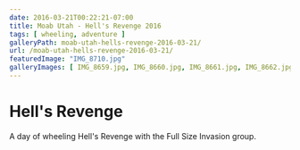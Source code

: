 ```yaml
---
date: 2016-03-21T00:22:21-07:00
title: Moab Utah - Hell's Revenge 2016
tags: [ wheeling, adventure ]
galleryPath: moab-utah-hells-revenge-2016-03-21/
url: /moab-utah-hells-revenge-2016-03-21/
featuredImage: "IMG_8710.jpg"
galleryImages: [ IMG_8659.jpg, IMG_8660.jpg, IMG_8661.jpg, IMG_8662.jpg, IMG_8663.jpg, IMG_8664.jpg, IMG_8665.jpg, IMG_8666.jpg, IMG_8667.jpg, IMG_8671.jpg, IMG_8672.jpg, IMG_8673.jpg, IMG_8677.jpg, IMG_8680.jpg, IMG_8682.jpg, IMG_8684.jpg, IMG_8685.jpg, IMG_8686.jpg, IMG_8687.jpg, IMG_8688.jpg, IMG_8689.jpg, IMG_8691.jpg, IMG_8692.jpg, IMG_8694.jpg, IMG_8697.jpg, IMG_8700.jpg, IMG_8701.jpg, IMG_8702.jpg, IMG_8705.jpg, IMG_8706.jpg, IMG_8708.jpg, IMG_8710.jpg, IMG_8712.jpg, IMG_8713.jpg, IMG_8715.jpg, IMG_8720.jpg, IMG_8723-Edit.jpg, IMG_8723.jpg, IMG_8725.jpg, IMG_8726.jpg, IMG_8727.jpg, IMG_8728.jpg, IMG_8732.jpg, IMG_8733.jpg, IMG_8736.jpg, IMG_8739.jpg, IMG_8740.jpg, IMG_8741.jpg, IMG_8743.jpg, IMG_8745.jpg, IMG_8749.jpg, IMG_8756.jpg, IMG_8757.jpg, IMG_8758.jpg, IMG_8759.jpg, IMG_8760-Edit.jpg, IMG_8760.jpg, IMG_8764.jpg, IMG_8766.jpg, IMG_8767.jpg, IMG_8771.jpg, IMG_8773.jpg, IMG_8774.jpg, IMG_8777.jpg, IMG_8779.jpg, IMG_8780.jpg, IMG_8781.jpg, IMG_8782.jpg, IMG_8783.jpg, IMG_8785.jpg, IMG_8787.jpg, IMG_8788.jpg, IMG_8789.jpg, IMG_8790.jpg, IMG_8794-2.jpg, IMG_8794.jpg, IMG_8796.jpg, IMG_8797.jpg, IMG_8802.jpg, IMG_8803.jpg, IMG_8804.jpg, IMG_8805.jpg, IMG_8806.jpg, IMG_8807.jpg, IMG_8810.jpg, IMG_8814.jpg, IMG_8816.jpg, IMG_8820.jpg, IMG_8821.jpg, IMG_8823.jpg, IMG_8824-Edit.jpg, IMG_8824.jpg, IMG_8826.jpg, IMG_8827.jpg, IMG_8828.jpg, IMG_8829.jpg, IMG_8831.jpg, IMG_8838.jpg, IMG_8839.jpg, IMG_8843.jpg, IMG_8844-Edit.jpg, IMG_8844.jpg, IMG_8845.jpg, IMG_8851.jpg, IMG_8853.jpg, IMG_8855.jpg, IMG_8858.jpg, IMG_8859-Edit.jpg, IMG_8859.jpg, IMG_8863.jpg, IMG_8866.jpg, IMG_8867-Edit.jpg, IMG_8867.jpg, IMG_8874.jpg, IMG_8879.jpg, IMG_8882.jpg, IMG_8885-Edit-Edit.jpg, IMG_8885.jpg, IMG_8888.jpg, IMG_8890.jpg, IMG_8893.jpg, IMG_8896.jpg, IMG_8899.jpg, IMG_8903.jpg, IMG_8904.jpg, IMG_8905.jpg, IMG_8907.jpg, IMG_8908.jpg, IMG_8910.jpg, IMG_8911.jpg, IMG_8912.jpg, IMG_8913.jpg, IMG_8916.jpg, IMG_8917.jpg, IMG_8918.jpg, IMG_8924.jpg, IMG_8926.jpg, IMG_8928.jpg, IMG_8936.jpg, IMG_8941.jpg, IMG_8945.jpg, IMG_8948.jpg, IMG_8949.jpg, IMG_8952.jpg, IMG_8954.jpg, IMG_8955.jpg, IMG_8961.jpg, IMG_8969.jpg, IMG_8970.jpg, IMG_8972.jpg, IMG_8979.jpg, IMG_8982.jpg, IMG_8983.jpg, IMG_8985.jpg, IMG_8986.jpg, IMG_8989.jpg, IMG_8992.jpg, IMG_8994-2.jpg, IMG_8994.jpg, IMG_8996-Edit.jpg, IMG_8996.jpg, IMG_8998.jpg, IMG_9000.jpg, IMG_9001.jpg, IMG_9003.jpg, IMG_9004.jpg, IMG_9006.jpg, IMG_9009.jpg, IMG_9012.jpg, IMG_9017.jpg, IMG_9019.jpg, IMG_9020.jpg, IMG_9022.jpg, IMG_9023.jpg, IMG_9028.jpg, IMG_9029.jpg, IMG_9031-Edit.jpg, IMG_9031.jpg, IMG_9032.jpg, IMG_9034.jpg, IMG_9036.jpg, IMG_9038.jpg, IMG_9042.jpg, IMG_9044.jpg, IMG_9052.jpg, IMG_9054.jpg, IMG_9058.jpg, IMG_9059.jpg, IMG_9062.jpg, IMG_9064.jpg, IMG_9071.jpg, IMG_9078-Edit.jpg, IMG_9078.jpg, IMG_9079.jpg, IMG_9080.jpg, IMG_9084-2.jpg, IMG_9084.jpg, IMG_9086.jpg, IMG_9096.jpg, IMG_9097.jpg, IMG_9099.jpg, IMG_9103.jpg, IMG_9104.jpg, IMG_9105.jpg, IMG_9106.jpg, IMG_9116.jpg, IMG_9120.jpg, IMG_9121.jpg, IMG_9122-2.jpg, IMG_9122.jpg, IMG_9123.jpg, IMG_9124.jpg, IMG_9126.jpg, IMG_9128.jpg, IMG_9129.jpg ]
---
```


# Hell's Revenge

A day of wheeling Hell's Revenge with the Full Size Invasion group.
